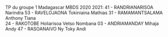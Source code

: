 TP du groupe 1 Madagascar MBDS 2020  2021: 
41 -  RANDRIANARISOA Narindra 
53 - RAVELOJAONA Tokiniaina Mathias 
31 -  RAMAMANTSALAMA Anthony Tiana   
24 - RAKOTOBE Holiarisoa Vetso Nombana 
03 - ANDRIAMANDAY Mihaja Andy
47 - RASOANAIVO Ny Toky Andi

